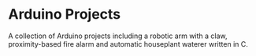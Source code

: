 # Arduino Projects
A collection of Arduino projects including a robotic arm with a claw, proximity-based fire alarm and automatic houseplant waterer written in C.
